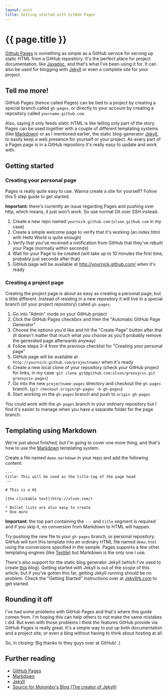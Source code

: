 ```yaml
---
layout: post
title: Getting started with GitHub Pages
---
```


{{ page.title }}
=========

[Github Pages](http://pages.github.com/) is something as simple as
a GitHub service for serving up static HTML from a GitHub
repository. It's the perfect place for project documentation, like
[Javadoc](http://en.wikipedia.org/wiki/Javadoc), and that's what I've been using it for. It can also be used for blogging with [Jekyll](http://jekyllrb.com/) or even a complete site for your project.

## Tell me more!

GitHub Pages (hence called Pages) can be tied to a project by creating a special branch called `gh-pages`, or directly to your account by creating a repository called `yourname.github.com`.

Also, saying it only feeds static HTML is like telling only part of
the story. Pages can be used together with a couple of different
templating systems (like [Markdown](http://daringfireball.net/projects/markdown/)) or as I mentioned earlier, the
static blog-generator [Jekyll](http://jekyllrb.com/), to easily keep
a web presence for yourself or your project. As every part of a Pages
page is in a GitHub repository it's really easy to update and work with.

## Getting started

### Creating your personal page

Pages is really quite easy to use. Wanna create a site for yourself?
Follow this 5 step guide to get started. 

**Important:** there's currently an issue regarding Pages and pushing
  over http, which means, it just won't work. So use normal Git over
  SSH instead.

1. Create a new repo named `yournick.github.com` (`xlson.github.com` in my case)
2. Create a simple welcome page to verify that it's working (an
index.html with Hello World is quite enough)
3. Verify that you've received a notification from GitHub that they've
rebuilt your Page (normally within seconds)
4. Wait for your Page to be created (will take up to 10 minutes the
first time, probably just seconds after that)
5. GitHub page will be available at
http://yournick.github.com/ when it's ready

### Creating a project page

Creating the project page is about as easy as creating a personal
page, but a little different. Instead of residing in a new repository
it will live in a special branch (of your project repository) called `gh-pages`. 

1. Go into "Admin" mode on your GitHub project
2. Click the GitHub Pages checkbox and then the "Automatic GitHub Page
Generator"
3. Choose the options you'd like and hit the "Create Page" button
after that (it doesn't matter that much what you choose as you'll
probably remove the generated page afterwards anyway)
4. Follow steps 3-4 from the previous checklist for "Creating your personal page"
5. GitHub page will be available at
`http://yournick.github.com/projectname/` when it's ready
6. Create a new local clone of your repository (check your GitHub
project for links, in my case:  `git clone git@github.com:xlson/groovycsv.git groovycsv-pages`)
7. Go into the new `projectname-pages` directory and checkout the
`gh-pages` branch. (`git checkout origin/gh-pages -b gh-pages`)
8. Start working on the `gh-pages` branch and push to `origin gh-pages`

You could work with the `gh-pages` branch in your ordinary repository
but I find it's easier to manage when you have a separate folder for
the page branch.

## Templating using Markdown

We're just about finished, but I'm going to cover one more thing,  and
that's how to use the [Markdown](http://daringfireball.net/projects/markdown/) templating system.

Create a file named `demo.markdown` in your repo and add the following
content:

    ---
    title: This will be used as the title-tag of the page head
    ---
    
    # This is a H1

    [the clickable text](http://xlson.com/)

    * Bullet lists are also easy to create
    * One more

**Important:** the top part containing the `---` and `title` segment
  is required and if you skip it, no conversion from Markdown to HTML
  will happen.

Try pushing the new file to your `gh-pages` branch, or personal repository. GitHub will turn this template into an ordinary HTML file named
`demo.html` using the conversions specified in the sample. Pages
supports a few
other templating engines (like [Textile](http://textile.thresholdstate.com/)) but Markdown is the only one I
use.

There's also support for the static blog generator Jekyll (which I've used to
create [this](http://github.com/xlson/xlson.com/) blog). Getting
started with Jekyll is out of the scope of this article, but if you've
gotten this far, getting Jekyll running should be no problem. Check
the "Getting Started" instructions over at
[Jekyllrb.com](http://jekyllrb.com/) to get started.

## Rounding it off

I've had some problems with GitHub Pages and that's where this guide
comes from. I'm hoping this can help others to not make the same
mistakes I did. But even with those problems I think the features GitHub
provide via GitHub Pages is really great. It's a simple way to put up
both documentation and a project site, or even a blog without having
to think about hosting at all.

So, in closing: Big thanks to they guys over at GitHub! :)

## Further reading

* [GitHub Pages](http://pages.github.com/)
* [Markdown](http://daringfireball.net/projects/markdown/)
* [Jekyll](http://jekyllrb.com/)
* [Source for Mojombo's Blog (The creator of Jekyll)](https://github.com/mojombo/mojombo.github.com)
